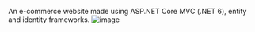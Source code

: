 An e-commerce website made using ASP.NET Core MVC (.NET 6), entity and identity frameworks.
![image](https://github.com/hasanahmed1810/BulkyBook/assets/86783184/938515ce-690c-4f45-8979-4e1a03b5812f)
